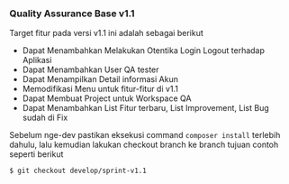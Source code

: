 ### Quality Assurance Base v1.1
Target fitur pada versi v1.1 ini adalah sebagai berikut

- Dapat Menambahkan Melakukan Otentika Login Logout terhadap Aplikasi
- Dapat Menambahkan User QA tester
- Dapat Menampilkan Detail informasi Akun
- Memodifikasi Menu untuk fitur-fitur di v1.1
- Dapat Membuat Project untuk Workspace QA
- Dapat Menambahkan List Fitur terbaru, List Improvement, List Bug sudah di Fix

Sebelum nge-dev pastikan eksekusi command `composer install` terlebih dahulu, lalu kemudian lakukan checkout branch ke branch tujuan contoh seperti berikut

```
$ git checkout develop/sprint-v1.1
```